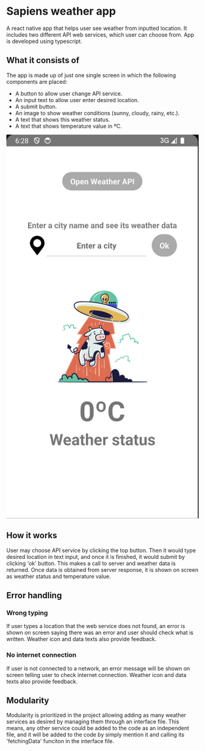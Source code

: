 # Sapiens weather app

A react native app that helps user see weather from inputted location. It includes two different API web services, which user can choose from. App is developed using typescript.

## What it consists of

The app is made up of just one single screen in which the following components are placed:
- A button to allow user change API service.
- An input text to allow user enter desired location.
- A submit button.
- An image to show weather conditions (sunny, cloudy, rainy, etc.).
- A text that shows this weather status.
- A text that shows temperature value in ºC.

![Home](src/assets/screenshots/noSearch.png)

## How it works

User may choose API service by clicking the top button. Then it would type desired location in text input, and once it is finished, it would submit by clicking 'ok' button. This makes a call to server and weather data is returned. Once data is obtained from server response, it is shown on screen as weather status and temperature value.

## Error handling

### Wrong typing
If user types a location that the web service does not found, an error is shown on screen saying there was an error and user should check what is written. Weather icon and data texts also provide feedback.

### No internet connection
If user is not connected to a network, an error message will be shown on screen telling user to check internet connection. Weather icon and data texts also provide feedback.

## Modularity
Modularity is prioritized in the project allowing adding as many weather services as desired by managing them through an interface file. This means, any other service could be added to the code as an independent file, and it will be added to the code by simply mention it and calling its 'fetchingData' funciton in the interface file.
